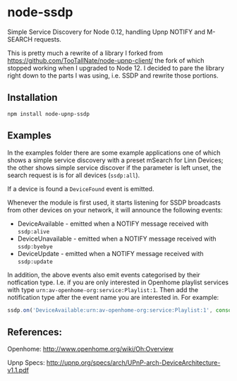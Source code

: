 # node-ssdp

Simple Service Discovery for Node 0.12, handling Upnp NOTIFY and M-SEARCH requests. 

This is pretty much a rewrite of a library I forked from https://github.com/TooTallNate/node-upnp-client/ the fork of which stopped working when I upgraded to Node 12. I decided to pare the library right down to the parts I was using, i.e. SSDP and rewrite those portions. 

## Installation

`npm install node-upnp-ssdp`

## Examples

In the examples folder there are some example applications one of which shows a simple service discovery with a preset mSearch for Linn Devices; the other shows simple service discover if the parameter is left unset, the search request is is for all devices (`ssdp:all`). 

If a device is found a `DeviceFound` event is emitted. 

Whenever the module is first used, it starts listening for SSDP broadcasts from other devices on your network, it will announce the following events:

* DeviceAvailable - emitted when a NOTIFY message received with `ssdp:alive`
* DeviceUnavailable - emitted when a NOTIFY message received with `ssdp:byebye`
* DeviceUpdate - emitted when a NOTIFY message received with `ssdp:update`

In addition, the above events also emit events categorised by their notfication type. I.e. if you are only interested in Openhome playlist services with type `urn:av-openhome-org:service:Playlist:1`. Then add the notification type after the event name you are interested in. For example:

```javascript
ssdp.on('DeviceAvailable:urn:av-openhome-org:service:Playlist:1', console.log);
```

## References:
Openhome:
http://www.openhome.org/wiki/Oh:Overview

Upnp Specs:
http://upnp.org/specs/arch/UPnP-arch-DeviceArchitecture-v1.1.pdf

